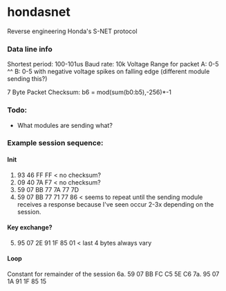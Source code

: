 # hondasnet
Reverse engineering Honda's S-NET protocol

### Data line info
Shortest period: 100-101us
Baud rate: 10k
Voltage Range for packet A: 0-5
^^                       B: 0-5 with negative voltage spikes on falling edge (different module sending this?)

7 Byte Packet Checksum:
b6 = mod(sum(b0:b5),-256)*-1

### Todo:
- What modules are sending what?


### Example session sequence:

#### Init
1.  93 46 FF FF < no checksum?
2.  09 40 7A F7 < no checksum?
3.  59 07 BB 77 7A 77 7D
4.  59 07 BB 77 71 77 86 < seems to repeat until the sending module receives a response because I've seen occur 2-3x depending on the session.

#### Key exchange?
5. 95 07 2E 91 1F 85 01 < last 4 bytes always vary

#### Loop
Constant for remainder of the session
6a. 59 07 BB FC C5 5E C6
7a. 95 07 1A 91 1F 85 15
<!--stackedit_data:
eyJoaXN0b3J5IjpbMTMxMDYwODM0Ml19
-->